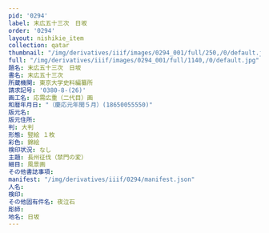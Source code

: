 ```yaml
---
pid: '0294'
label: 末広五十三次　日坂
order: '0294'
layout: nishikie_item
collection: qatar
thumbnail: "/img/derivatives/iiif/images/0294_001/full/250,/0/default.jpg"
full: "/img/derivatives/iiif/images/0294_001/full/1140,/0/default.jpg"
題名: 末広五十三次　日坂
書名: 末広五十三次
所蔵機関: 東京大学史料編纂所
請求記号: '0380-8-(26)'
画工名: 応需広重（二代目）画
和暦年月日: "（慶応元年閏５月）(18650055550)"
版元名: 
版元住所: 
判: 大判
形態: 竪絵 １枚
彩色: 錦絵
検印状況: なし
主題: 長州征伐（禁門の変）
細目: 風景画
その他書誌事項: 
manifest: "/img/derivatives/iiif/0294/manifest.json"
人名: 
検印: 
その他固有件名: 夜泣石
彫師: 
地名: 日坂
---
```

